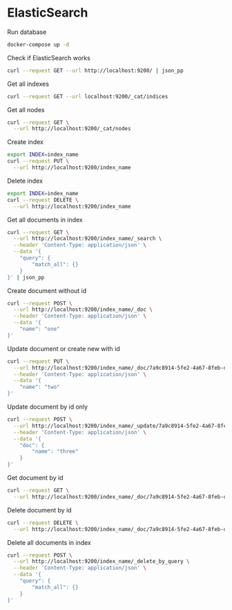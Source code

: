 # ElasticSearch
Run database
```sh
docker-compose up -d
```
Check if ElasticSearch works
```sh
curl --request GET --url http://localhost:9200/ | json_pp
```
Get all indexes
```sh
curl --request GET --url localhost:9200/_cat/indices
```
Get all nodes
```sh
curl --request GET \
  --url http://localhost:9200/_cat/nodes
```
Create index
```sh
export INDEX=index_name
curl --request PUT \
  --url http://localhost:9200/index_name
```
Delete index
```sh
export INDEX=index_name
curl --request DELETE \
  --url http://localhost:9200/index_name
```
Get all documents in index
```sh
curl --request GET \
  --url http://localhost:9200/index_name/_search \
  --header 'Content-Type: application/json' \
  --data '{
    "query": {
        "match_all": {}
    }
}' | json_pp
```
Create document without id
```sh
curl --request POST \
  --url http://localhost:9200/index_name/_doc \
  --header 'Content-Type: application/json' \
  --data '{
	"name": "one"
}'
```
Update document or create new with id
```sh
curl --request PUT \
  --url http://localhost:9200/index_name/_doc/7a9c8914-5fe2-4a67-8feb-d3f010645f48 \
  --header 'Content-Type: application/json' \
  --data '{
	"name": "two"
}'
```
Update document by id only
```sh
curl --request POST \
  --url http://localhost:9200/index_name/_update/7a9c8914-5fe2-4a67-8feb-d3f010645f48 \
  --header 'Content-Type: application/json' \
  --data '{
	"doc": {
		"name": "three"	
	}
}'
```
Get document by id
```sh
curl --request GET \
  --url http://localhost:9200/index_name/_doc/7a9c8914-5fe2-4a67-8feb-d3f010645f48
```
Delete document by id
```sh
curl --request DELETE \
  --url http://localhost:9200/index_name/_doc/7a9c8914-5fe2-4a67-8feb-d3f010645f48
```
Delete all documents in index
```sh
curl --request POST \
  --url http://localhost:9200/index_name/_delete_by_query \
  --header 'Content-Type: application/json' \
  --data '{
	"query": {
		"match_all": {}	
	}
}'
```
```sh

```
```sh

```
```sh

```
```sh

```
```sh

```
```sh

```
```sh

```
```sh

```
```sh

```